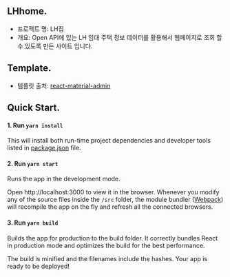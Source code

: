 ## LHhome.
- 프로젝트 명: LH집
- 개요: Open API에 있는 LH 임대 주택 정보 데이터를 활용해서 웹페이지로 조회 할 수 있도록 만든 사이트 입니다.


## Template.
- 템플릿 출처: [react-material-admin](https://github.com/flatlogic/react-material-admin)


## Quick Start.

#### 1. Run `yarn install`

This will install both run-time project dependencies and developer tools listed
in [package.json](package.json) file.

#### 2. Run `yarn start`

Runs the app in the development mode.

Open http://localhost:3000 to view it in the browser. Whenever you modify any of the source files inside the `/src` folder,
the module bundler ([Webpack](http://webpack.github.io/)) will recompile the
app on the fly and refresh all the connected browsers.

#### 3. Run `yarn build`

Builds the app for production to the build folder.
It correctly bundles React in production mode and optimizes the build for the best performance.

The build is minified and the filenames include the hashes.
Your app is ready to be deployed!
